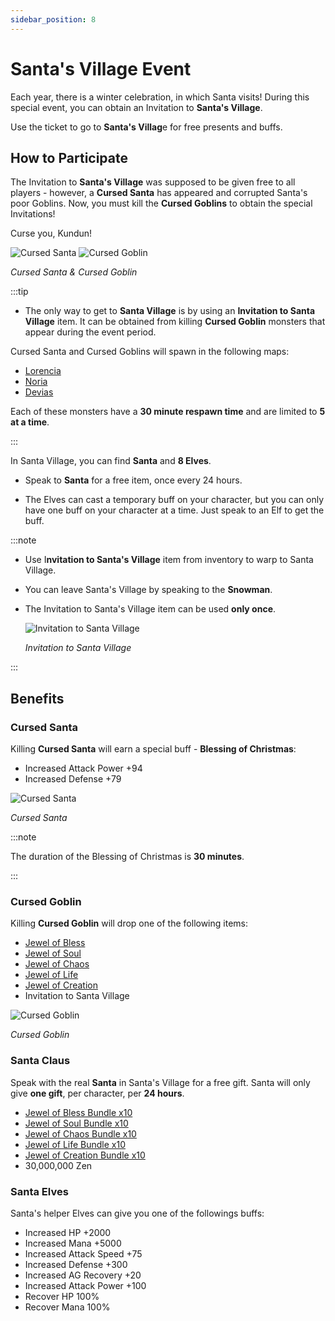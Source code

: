 ```yaml
---
sidebar_position: 8
---
```


# Santa's Village Event

Each year, there is a winter celebration, in which Santa visits! During this special event, you can obtain an Invitation to **Santa's Village**.

Use the ticket to go to **Santa's Villag**e for free presents and buffs.

## How to Participate

The Invitation to **Santa's Village** was supposed to be given free to all players - however, a **Cursed Santa** has appeared and corrupted Santa's poor Goblins. Now, you must kill the **Cursed Goblins** to obtain the special Invitations!

Curse you, Kundun!

![Cursed Santa](/img/monsters/special/others/cursed-santa.jpg) ![Cursed Goblin](/img/monsters/special/others/cursed-goblin.jpg)

_Cursed Santa & Cursed Goblin_

:::tip

- The only way to get to **Santa Village** is by using an **Invitation to Santa Village** item. It can be obtained from killing **Cursed Goblin** monsters that appear during the event period.

Cursed Santa and Cursed Goblins will spawn in the following maps:

- [Lorencia](/maps/lorencia)
- [Noria](/maps/noria)
- [Devias](/maps/devias)

Each of these monsters have a **30 minute respawn time** and are limited to **5 at a time**.

:::

In Santa Village, you can find **Santa** and **8 Elves**.

- Speak to **Santa** for a free item, once every 24 hours.

- The Elves can cast a temporary buff on your character, but you can only have one buff on your character at a time. Just speak to an Elf to get the buff.

:::note

- Use I**nvitation to Santa's Village** item from inventory to warp to Santa Village.
- You can leave Santa's Village by speaking to the **Snowman**.
- The Invitation to Santa's Village item can be used **only once**.

  ![Invitation to Santa Village](/img/items/invitations/santa-village-invitation.png)

  _Invitation to Santa Village_

:::

## Benefits

### Cursed Santa

Killing **Cursed Santa** will earn a special buff - **Blessing of Christmas**:

- Increased Attack Power +94
- Increased Defense +79

![Cursed Santa](/img/monsters/special/others/cursed-santa.jpg)

_Cursed Santa_

:::note

The duration of the Blessing of Christmas is **30 minutes**.

:::

### Cursed Goblin

Killing **Cursed Goblin** will drop one of the following items:

- [Jewel of Bless](/items/jewels/regular-jewels/jewel-of-bless)
- [Jewel of Soul](/items/jewels/regular-jewels/jewel-of-soul)
- [Jewel of Chaos](/items/jewels/regular-jewels/jewel-of-chaos)
- [Jewel of Life](/items/jewels/regular-jewels/jewel-of-life)
- [Jewel of Creation](/items/jewels/regular-jewels/jewel-of-creation)
- Invitation to Santa Village

![Cursed Goblin](/img/monsters/special/others/cursed-goblin.jpg)

_Cursed Goblin_

### Santa Claus

Speak with the real **Santa** in Santa's Village for a free gift. Santa will only give **one gift**, per character, per **24 hours**.

- [Jewel of Bless Bundle x10](/items/jewels/regular-jewels/jewel-of-bless)
- [Jewel of Soul Bundle x10](/items/jewels/regular-jewels/jewel-of-soul)
- [Jewel of Chaos Bundle x10](/items/jewels/regular-jewels/jewel-of-chaos)
- [Jewel of Life Bundle x10](/items/jewels/regular-jewels/jewel-of-life)
- [Jewel of Creation Bundle x10](/items/jewels/regular-jewels/jewel-of-creation)
- 30,000,000 Zen

### Santa Elves

Santa's helper Elves can give you one of the followings buffs:

- Increased HP +2000
- Increased Mana +5000
- Increased Attack Speed +75
- Increased Defense +300
- Increased AG Recovery +20
- Increased Attack Power +100
- Recover HP 100%
- Recover Mana 100%
